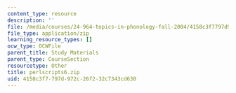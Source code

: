 ```yaml
---
content_type: resource
description: ''
file: /media/courses/24-964-topics-in-phonology-fall-2004/4158c3f7797d972c26f232c7343cd630_perlscripts6.zip
file_type: application/zip
learning_resource_types: []
ocw_type: OCWFile
parent_title: Study Materials
parent_type: CourseSection
resourcetype: Other
title: perlscripts6.zip
uid: 4158c3f7-797d-972c-26f2-32c7343cd630
---
```

